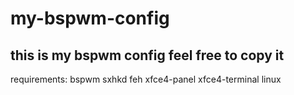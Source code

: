 # my-bspwm-config
this is my bspwm config feel free to copy it
----------------------------------------------
requirements:
bspwm
sxhkd
feh
xfce4-panel
xfce4-terminal
linux

